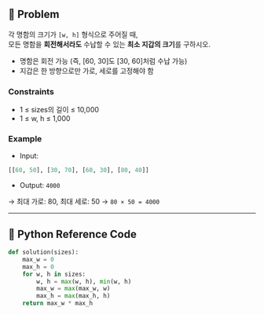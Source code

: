 ## 🧠 Problem
각 명함의 크기가 `[w, h]` 형식으로 주어질 때,  
모든 명함을 **회전해서라도** 수납할 수 있는 **최소 지갑의 크기**를 구하시오.

- 명함은 회전 가능 (즉, [60, 30]도 [30, 60]처럼 수납 가능)
- 지갑은 한 방향으로만 가로, 세로를 고정해야 함

### Constraints
- 1 ≤ sizes의 길이 ≤ 10,000
- 1 ≤ w, h ≤ 1,000

### Example

- Input:
```python
[[60, 50], [30, 70], [60, 30], [80, 40]]
```

- Output: `4000`

→ 최대 가로: 80, 최대 세로: 50 → `80 × 50 = 4000`

---

## 🐍 Python Reference Code

```python
def solution(sizes):
    max_w = 0
    max_h = 0
    for w, h in sizes:
        w, h = max(w, h), min(w, h)
        max_w = max(max_w, w)
        max_h = max(max_h, h)
    return max_w * max_h
```
